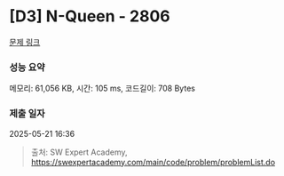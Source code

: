 # [D3] N-Queen - 2806 

[문제 링크](https://swexpertacademy.com/main/code/problem/problemDetail.do?contestProbId=AV7GKs06AU0DFAXB) 

### 성능 요약

메모리: 61,056 KB, 시간: 105 ms, 코드길이: 708 Bytes

### 제출 일자

2025-05-21 16:36



> 출처: SW Expert Academy, https://swexpertacademy.com/main/code/problem/problemList.do